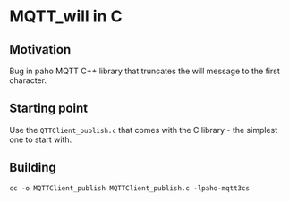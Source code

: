# MQTT_will in C

## Motivation 

Bug in paho MQTT C++ library that truncates the will message to the first character.

## Starting point

Use the `QTTClient_publish.c` that comes with the C library - the simplest one to start with.

## Building

```text
cc -o MQTTClient_publish MQTTClient_publish.c -lpaho-mqtt3cs 
```

